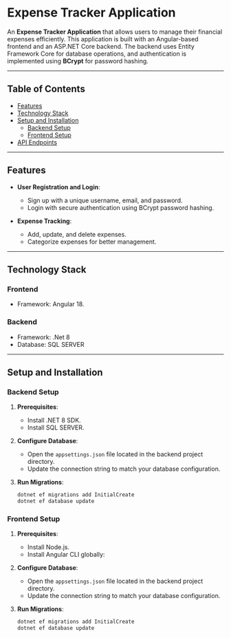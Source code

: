 # **Expense Tracker Application**

An **Expense Tracker Application** that allows users to manage their financial expenses efficiently. This application is built with an Angular-based frontend and an ASP.NET Core backend. The backend uses Entity Framework Core for database operations, and authentication is implemented using **BCrypt** for password hashing.

---

## **Table of Contents**

- [Features](#features)
- [Technology Stack](#technology-stack)
- [Setup and Installation](#setup-and-installation)
  - [Backend Setup](#backend-setup)
  - [Frontend Setup](#frontend-setup)
- [API Endpoints](#api-endpoints)
---

## **Features**

- **User Registration and Login**:
  - Sign up with a unique username, email, and password.
  - Login with secure authentication using BCrypt password hashing.
  
- **Expense Tracking**:
  - Add, update, and delete expenses.
  - Categorize expenses for better management.

---

## **Technology Stack**

### **Frontend**
- Framework: Angular 18.

### **Backend**
- Framework: .Net 8
- Database: SQL SERVER

---

## **Setup and Installation**

### **Backend Setup**

1. **Prerequisites**:
   - Install .NET 8 SDK.
   - Install SQL SERVER.

2. **Configure Database**:
   - Open the `appsettings.json` file located in the backend project directory.
   - Update the connection string to match your database configuration.

3. **Run Migrations**:
   ```bash
   dotnet ef migrations add InitialCreate
   dotnet ef database update
   
### **Frontend Setup**

1. **Prerequisites**:
   - Install  Node.js.
   - Install Angular CLI globally:

2. **Configure Database**:
   - Open the `appsettings.json` file located in the backend project directory.
   - Update the connection string to match your database configuration.

3. **Run Migrations**:
   ```bash
   dotnet ef migrations add InitialCreate
   dotnet ef database update
     
